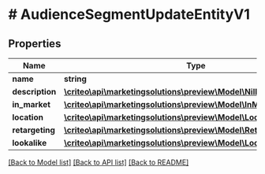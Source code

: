 # # AudienceSegmentUpdateEntityV1

## Properties

Name | Type | Description | Notes
------------ | ------------- | ------------- | -------------
**name** | **string** |  | [optional]
**description** | [**\criteo\api\marketingsolutions\preview\Model\NillableString**](NillableString.md) |  | [optional]
**in_market** | [**\criteo\api\marketingsolutions\preview\Model\InMarketUpdateV1**](InMarketUpdateV1.md) |  | [optional]
**location** | [**\criteo\api\marketingsolutions\preview\Model\LocationUpdateV1**](LocationUpdateV1.md) |  | [optional]
**retargeting** | [**\criteo\api\marketingsolutions\preview\Model\RetargetingUpdateV1**](RetargetingUpdateV1.md) |  | [optional]
**lookalike** | [**\criteo\api\marketingsolutions\preview\Model\LookalikeUpdateV1**](LookalikeUpdateV1.md) |  | [optional]

[[Back to Model list]](../../README.md#models) [[Back to API list]](../../README.md#endpoints) [[Back to README]](../../README.md)
